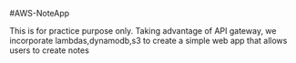 #AWS-NoteApp

This is for practice purpose only. Taking advantage of API gateway, we incorporate lambdas,dynamodb,s3 to create a simple web app that allows users to create notes
